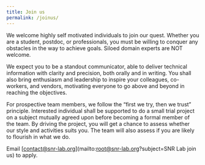 ```yaml
---
title: Join us
permalink: /joinus/
---
```


We welcome highly self motivated individuals to join our quest.  Whether you are a student, postdoc, or professionals, you must be willing to conquer any obstacles in the way to achieve goals.  Siloed domain experts are NOT welcome.

We expect you to be a standout communicator, able to deliver technical information with clarity and precision, both orally and in writing.  You shall also bring enthusiasm and leadership to inspire your colleagues, co-workers, and vendors, motivating everyone to go above and beyond in reaching the objectives.

For prospective team members, we follow the “first we try, then we trust” principle.  Interested individual shall be supported to do a small trial project on a subject mutually agreed upon before becoming a formal member of the team.  By driving the project, you will get a chance to assess whether our style and activities suits you.  The team will also assess if you are likely to flourish in what we do.

Email [contact@snr-lab.org](mailto:root@snr-lab.org?subject=SNR Lab join us) to apply.
